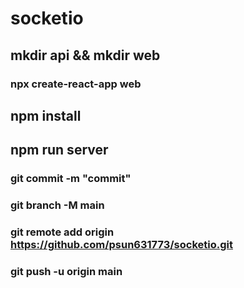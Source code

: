 # socketio

## mkdir api && mkdir web

### npx create-react-app web
## npm install

## npm run server


### git commit -m "commit"
### git branch -M main
### git remote add origin https://github.com/psun631773/socketio.git
### git push -u origin main